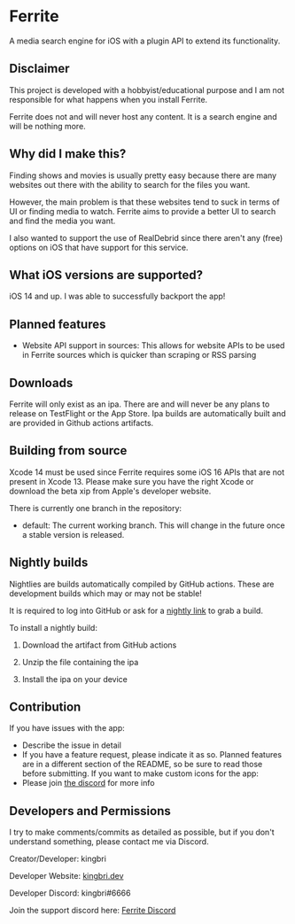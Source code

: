 # Ferrite

A media search engine for iOS with a plugin API to extend its functionality.

## Disclaimer

This project is developed with a hobbyist/educational purpose and I am not responsible for what happens when you install Ferrite.

Ferrite does not and will never host any content. It is a search engine and will be nothing more.

## Why did I make this?

Finding shows and movies is usually pretty easy because there are many websites out there with the ability to search for the files you want.

However, the main problem is that these websites tend to suck in terms of UI or finding media to watch. Ferrite aims to provide a better UI to search and find the media you want.

I also wanted to support the use of RealDebrid since there aren't any (free) options on iOS that have support for this service.

## What iOS versions are supported?

iOS 14 and up. I was able to successfully backport the app!

## Planned features

- Website API support in sources: This allows for website APIs to be used in Ferrite sources which is quicker than scraping or RSS parsing

## Downloads

Ferrite will only exist as an ipa. There are and will never be any plans to release on TestFlight or the App Store. Ipa builds are automatically built and are provided in Github actions artifacts.

## Building from source

Xcode 14 must be used since Ferrite requires some iOS 16 APIs that are not present in Xcode 13. Please make sure you have the right Xcode or download the beta xip from Apple's developer website.

There is currently one branch in the repository:

- default: The current working branch. This will change in the future once a stable version is released.

## Nightly builds

Nightlies are builds automatically compiled by GitHub actions. These are development builds which may or may not be stable!

It is required to log into GitHub or ask for a [nightly link](https://nightly.link/) to grab a build.

To install a nightly build:

1. Download the artifact from GitHub actions

2. Unzip the file containing the ipa

3. Install the ipa on your device

## Contribution

If you have issues with the app:

- Describe the issue in detail
- If you have a feature request, please indicate it as so. Planned features are in a different section of the README, so be sure to read those before submitting.
  If you want to make custom icons for the app:
- Please join [the discord](https://discord.gg/sYQxnuD7Fj) for more info

## Developers and Permissions

I try to make comments/commits as detailed as possible, but if you don't understand something, please contact me via Discord.

Creator/Developer: kingbri

Developer Website: [kingbri.dev](https://kingbri.dev)

Developer Discord: kingbri#6666

Join the support discord here: [Ferrite Discord](https://discord.gg/sYQxnuD7Fj)
